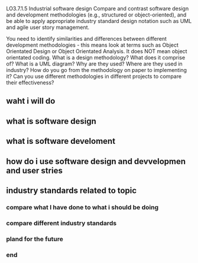 LO3.7.1.5
Industrial software design
Compare and contrast software design and development methodologies (e.g., structured or object-oriented), and be able to apply appropriate industry standard design notation such as UML and agile user story management.

You need to identify similarities and differences between different development methodologies - this means look at terms such as Object Orientated Design or Object Orientated Analysis.  It does NOT mean object orientated coding.  What is a design methodology?  What does it comprise of?  What is a UML diagram?  Why are they used?  Where are they used in industry?  How do you go from the methodology on paper to implementing it?  Can you use different methodologies in different projects to compare their effectiveness?

## waht i will do

## what is software design

## what is software develoment

## how do i use software design and devvelopmen and user stries

## industry standards related to topic


### compare what I have done to what i should be doing


### compare different industry standards


### pland for the future

### end